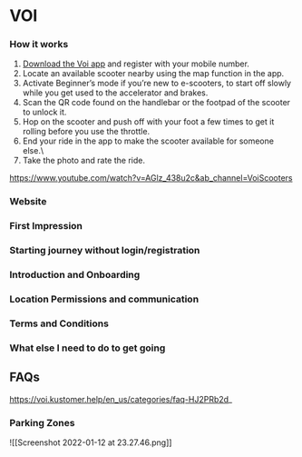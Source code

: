 # VOI

### How it works
1. [Download the Voi app](https://app.adjust.com/48s7k5x?campaign=how_to_voi&adgroup=UK) and register with your mobile number.  
2. Locate an available scooter nearby using the map function in the app.  
3. Activate Beginner’s mode if you’re new to e-scooters, to start off slowly while you get used to the accelerator and brakes.  
4. Scan the QR code found on the handlebar or the footpad of the scooter to unlock it.  
5. Hop on the scooter and push off with your foot a few times to get it rolling before you use the throttle.  
6. End your ride in the app to make the scooter available for someone else.\
7. Take the photo and rate the ride.

https://www.youtube.com/watch?v=AGlz_438u2c&ab_channel=VoiScooters

### Website

### First Impression
### Starting journey without login/registration
### Introduction and Onboarding
###  Location Permissions and communication
### Terms and Conditions
###  What else I need to do to get going

## FAQs
https://voi.kustomer.help/en_us/categories/faq-HJ2PRb2d_

### Parking Zones
![[Screenshot 2022-01-12 at 23.27.46.png]]